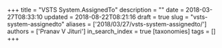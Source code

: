 +++
title = "VSTS System.AssignedTo"
description = ""
date = 2018-03-27T08:33:10
updated = 2018-08-22T08:21:16
draft = true
slug = "vsts-system-assignedto"
aliases = ['2018/03/27/vsts-system-assignedto/']
authors = ['Pranav V Jituri']
in_search_index = true
[taxonomies]
tags = []
+++


